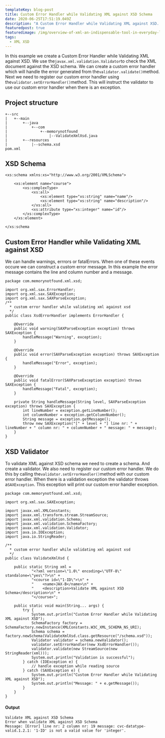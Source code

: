 ```yaml
---
templateKey: blog-post
title: Custom Error Handler while Validating XML against XSD Schema
date: 2020-06-25T17:51:19.049Z
description: "A Custom Error Handler while Validating XML against XSD. "
featuredpost: true
featuredimage: /img/overview-of-xml-an-indispensable-tool-in-everyday-life-1.png
tags:
  - XML XSD
---
```

<!--StartFragment-->

In this example we create a Custom Error Handler while Validating XML against XSD. We use the`javax.xml.validation.Validator`to check the XML document against the XSD schema. We can create a custom error handler which will handle the error generated from the`validator.validate()`method. Next we need to register our custom error handler using the`validator.setErrorHandler()`method. This will instruct the validator to use our custom error handler when there is an exception.

## Project structure

```
+--src
|   +--main
|       +--java
|           +--com
|               +--memorynotfound
|                   |--ValidateXmlXsd.java
|       +--resources
|           |--schema.xsd
pom.xml
```

## XSD Schema

```
<xs:schema xmlns:xs="http://www.w3.org/2001/XMLSchema">

    <xs:element name="course">
        <xs:complexType>
            <xs:all>
                <xs:element type="xs:string" name="name"/>
                <xs:element type="xs:string" name="description"/>
            </xs:all>
            <xs:attribute type="xs:integer" name="id"/>
        </xs:complexType>
    </xs:element>

</xs:schema
```

## Custom Error Handler while Validating XML against XSD

We can handle warnings, errrors or fatalErrors. When one of these events occure we can construct a custom error message. In this example the error message contains the line and column number and a message.

```
package com.memorynotfound.xml.xsd;

import org.xml.sax.ErrorHandler;
import org.xml.sax.SAXException;
import org.xml.sax.SAXParseException;
/**
  * custom error handler while validating xml against xsd
  */
public class XsdErrorHandler implements ErrorHandler {

    @Override
    public void warning(SAXParseException exception) throws SAXException {
        handleMessage("Warning", exception);
    }

    @Override
    public void error(SAXParseException exception) throws SAXException {
        handleMessage("Error", exception);
    }

    @Override
    public void fatalError(SAXParseException exception) throws SAXException {
        handleMessage("Fatal", exception);
    }

    private String handleMessage(String level, SAXParseException exception) throws SAXException {
        int lineNumber = exception.getLineNumber();
        int columnNumber = exception.getColumnNumber();
        String message = exception.getMessage();
        throw new SAXException("[" + level + "] line nr: " + lineNumber + " column nr: " + columnNumber + " message: " + message);
    }
}
```

## XSD Validator

To validate XML against XSD schema we need to create a schema. And create a validator. We also need to register our custom error handler. We do this by calling the`validator.setErrorHandler()`method with our custom error handler. When there is a validation exception the validator throws a`SAXException`. This exception will print our custom error handler exception.

```
package com.memorynotfound.xml.xsd;

import org.xml.sax.SAXException;

import javax.xml.XMLConstants;
import javax.xml.transform.stream.StreamSource;
import javax.xml.validation.Schema;
import javax.xml.validation.SchemaFactory;
import javax.xml.validation.Validator;
import java.io.IOException;
import java.io.StringReader;

/**
  * custom error handler while validating xml against xsd
  */
public class ValidateXmlXsd {

    public static String xml =
            "<?xml version=\"1.0\" encoding=\"UTF-8\" standalone=\"yes\"?>\n" +
            "<course id=\"1-ID\">\n" +
            "    <name>JAX-B</name>\n" +
            "    <description>Validate XML against XSD Schema</description>\n" +
            "</course>";

    public static void main(String... args) {
        try {
            System.out.println("Custom Error Handler while Validating XML against XSD");
            SchemaFactory factory = SchemaFactory.newInstance(XMLConstants.W3C_XML_SCHEMA_NS_URI);
            Schema schema = factory.newSchema(ValidateXmlXsd.class.getResource("/schema.xsd"));
            Validator validator = schema.newValidator();
            validator.setErrorHandler(new XsdErrorHandler());
            validator.validate(new StreamSource(new StringReader(xml)));
            System.out.println("Validation is successful");
        } catch (IOException e) {
            // handle exception while reading source
        } catch (SAXException e) {
            System.out.println("Custom Error Handler while Validating XML against XSD");
            System.out.println("Message: " + e.getMessage());
        }
    }
}
```

#### Output

```
Validate XML against XSD Schema
Error when validate XML against XSD Schema
Message: [Error] line nr: 2 column nr: 19 message: cvc-datatype-valid.1.2.1: '1-ID' is not a valid value for 'integer'.
```

<!--EndFragment-->